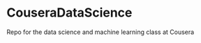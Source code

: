 CouseraDataScience
==================

Repo for the data science and machine learning class at Cousera
